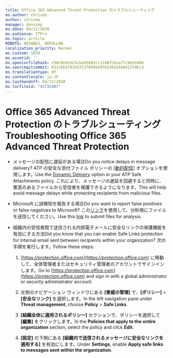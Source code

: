 ```yaml
---
title: Office 365 Advanced Threat Protection のトラブルシューティング
ms.author: chrisda
author: chrisda
manager: dansimp
ms.date: 04/21/2020
ms.audience: ITPro
ms.topic: article
ROBOTS: NOINDEX, NOFOLLOW
localization_priority: Normal
ms.custom: 1039
ms.assetid: ''
ms.openlocfilehash: c90c8e9cb23cba93883cc1148fcbca77c9e92408
ms.sourcegitcommit: 631cbb5f03e5371f0995e976536d24e9d13746c3
ms.translationtype: HT
ms.contentlocale: ja-JP
ms.lasthandoff: 04/22/2020
ms.locfileid: "43732407"
---
```

# <a name="troubleshooting-office-365-advanced-threat-protection"></a><span data-ttu-id="55c2a-102">Office 365 Advanced Threat Protection のトラブルシューティング</span><span class="sxs-lookup"><span data-stu-id="55c2a-102">Troubleshooting Office 365 Advanced Threat Protection</span></span>

- <span data-ttu-id="55c2a-103">メッセージの配信に遅延がある場合</span><span class="sxs-lookup"><span data-stu-id="55c2a-103">Do you notice delays in message delivery?</span></span> <span data-ttu-id="55c2a-104">ATP の安全な添付ファイル ポリシーの [[動的配信]](https://docs.microsoft.com/office365/securitycompliance/dynamic-delivery-and-previewing) オプションを使用します。</span><span class="sxs-lookup"><span data-stu-id="55c2a-104">Use the [Dynamic Delivery](https://docs.microsoft.com/office365/securitycompliance/dynamic-delivery-and-previewing) option in your ATP Safe Attachments policy.</span></span> <span data-ttu-id="55c2a-105">これにより、メッセージの遅延を回避すると同時に、悪意のあるファイルから受信者を保護できるようになります。</span><span class="sxs-lookup"><span data-stu-id="55c2a-105">This will help avoid message delays while protecting recipients from malicious files.</span></span>

- <span data-ttu-id="55c2a-106">Microsoft に誤検知を報告する場合</span><span class="sxs-lookup"><span data-stu-id="55c2a-106">Do you want to report false positives or false negatives to Microsoft?</span></span> <span data-ttu-id="55c2a-107">この[リンク](https://www.microsoft.com/wdsi/filesubmission/)を使用して、分析用にファイルを送信してください。</span><span class="sxs-lookup"><span data-stu-id="55c2a-107">Use this [link](https://www.microsoft.com/wdsi/filesubmission/) to submit files for analysis.</span></span>

- <span data-ttu-id="55c2a-108">組織内の受信者間で送信される内部電子メールに安全なリンクの保護機能を有効にする方法</span><span class="sxs-lookup"><span data-stu-id="55c2a-108">Did you know that you can enable Safe Links protection for internal email sent between recipients within your organization?</span></span> <span data-ttu-id="55c2a-109">次の手順を実行します。</span><span class="sxs-lookup"><span data-stu-id="55c2a-109">Follow these steps:</span></span>

  1. <span data-ttu-id="55c2a-110">[https://protection.office.com](https://protection.office.com) に移動して、全体管理者またはセキュリティ管理者のアカウントでサインインします。</span><span class="sxs-lookup"><span data-stu-id="55c2a-110">Go to [https://protection.office.com](https://protection.office.com) and sign in with a global administrator or security administrator account.</span></span>

  2. <span data-ttu-id="55c2a-111">左側のナビゲーション ウィンドウにある **[脅威の管理]** で、**[ポリシー]** \> **[安全なリンク]** を選択します。</span><span class="sxs-lookup"><span data-stu-id="55c2a-111">In the left navigation pane under **Threat management**, choose **Policy** \> **Safe Links**.</span></span>

  3. <span data-ttu-id="55c2a-112">**[組織全体に適用されるポリシー]** セクションで、ポリシーを選択して **[編集]** をクリックします。</span><span class="sxs-lookup"><span data-stu-id="55c2a-112">In the **Policies that apply to the entire organization** section, select the policy and click **Edit**.</span></span>

  4. <span data-ttu-id="55c2a-113">**[設定]** の下側にある **[組織内で送信されるメッセージに安全なリンクを適用する]** を有効にします。</span><span class="sxs-lookup"><span data-stu-id="55c2a-113">Under **Settings**, enable **Apply safe links to messages sent within the organization**.</span></span>
